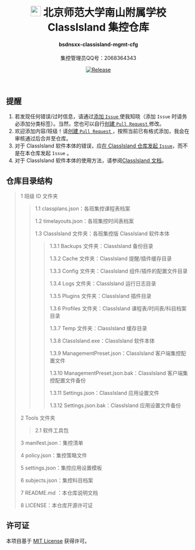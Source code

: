 <div align="center">

# <image src="Assets/AppLogo_AppLogo.svg" height="28"/> 北京师范大学南山附属学校 ClassIsland 集控仓库

#### **bsdnsxx-classisland-mgmt-cfg**

集控管理员QQ号：2068364343

[![Release](https://img.shields.io/github/v/release/WilsonHuangDev/bsdnsxx-classisland-mgmt-cfg?style=flat-round&color=%233fb950&label=Release)](https://github.com/WilsonHuangDev/bsdnsxx-classisland-mgmt-cfg/releases/latest)

</div>

<br>

## 提醒

1. 若发现任何错误/过时信息，请通过[添加 `Issue` ](https://github.com/WilsonHuangDev/bsdnsxx-classisland-mgmt-cfg/issues/new)使我知晓（添加 `Issue` 时请务必添加分类标签）。当然，您也可以自行[创建 `Pull Request` ](https://github.com/WilsonHuangDev/bsdnsxx-classisland-mgmt-cfg/pulls)修改。
2. 欢迎添加内容/班级！请[创建 `Pull Request` ](https://github.com/WilsonHuangDev/bsdnsxx-classisland-mgmt-cfg/pulls)，按照当前已有格式添加，我会在审核通过后合并至仓库。
3. 对于 ClassIsland 软件本体的错误，应[在 ClassIsland 仓库发起 `Issue`](https://github.com/ClassIsland/ClassIsland/issues)，而不是在本仓库发起 `Issue` 。
4. 对于 ClassIsland 软件本体的使用方法，请参阅[ClassIsland 文档](https://docs.classisland.tech/)。

## 仓库目录结构
> 1 班级 ID 文件夹
> > 1.1 classplans.json：各班集控课程表档案  
> > 
> > 1.2 timelayouts.json：各班集控时间表档案  
> > 
> > 1.3 ClassIsland 文件夹：各班集控版 ClassIsland 软件本体
> >
> > > 1.3.1 Backups 文件夹：ClassIsland 备份目录  
> > >
> > > 1.3.2 Cache 文件夹：ClassIsland 提醒/插件缓存目录  
> > >
> > > 1.3.3 Config 文件夹：ClassIsland 组件/插件的配置文件目录  
> > >
> > > 1.3.4 Logs 文件夹：ClassIsland 运行日志目录  
> > >
> > > 1.3.5 Plugins 文件夹：ClassIsland 插件目录  
> > >
> > > 1.3.6 Profiles 文件夹：ClassIsland 课程表/时间表/科目档案目录  
> > >
> > > 1.3.7 Temp 文件夹：ClassIsland 缓存目录  
> > >
> > > 1.3.8 ClassIsland.exe：ClassIsland 软件本体  
> > >
> > > 1.3.9 ManagementPreset.json：ClassIsland 客户端集控配置文件  
> > >
> > > 1.3.10 ManagementPreset.json.bak：ClassIsland 客户端集控配置文件备份  
> > >
> > > 1.3.11 Settings.json：ClassIsland 应用设置文件  
> > >
> > > 1.3.12 Settings.json.bak：ClassIsland 应用设置文件备份  
>
> 2 Tools 文件夹  
>
> > 2.1 软件工具包
>
> 3 manifest.json：集控清单  
> 
> 4 policy.json：集控策略文件  
> 
> 5 settings.json：集控应用设置模板  
> 
> 6 subjects.json：集控科目档案  
> 
> 7 README.md ：本仓库说明文档  
> 
> 8 LICENSE：本仓库开源许可证  

## 许可证

本项目基于 [MIT License](LICENSE) 获得许可。
